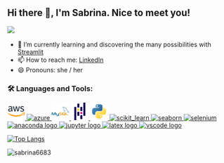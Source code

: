 <!--
**Sabrina6683/Sabrina6683** is a ✨ _special_ ✨ repository because its `README.md` (this file) appears on your GitHub profile.

Here are some ideas to get you started:

- 🔭 I’m currently working on ...
- 🌱 I’m currently learning ...
- 👯 I’m looking to collaborate on ...
- 🤔 I’m looking for help with ...
- 💬 Ask me about ...
- 📫 How to reach me: ...
- 😄 Pronouns: ...
- ⚡ Fun fact: ...
-->

## Hi there 👋, I'm Sabrina. Nice to meet you!
![](https://sava-beratung.de)


- 🌱 I’m currently learning and discovering the many possibilities with [Streamlit](https://streamlit.io/)
- 📫 How to reach me: [LinkedIn](www.linkedin.com/in/sabrinareimann )
- 😄 Pronouns: she / her
  

<h3 align="left"> 🛠️ Languages and Tools:</h3>
<p align="left"> <a href="https://aws.amazon.com" target="_blank" rel="noreferrer"> <img src="https://raw.githubusercontent.com/devicons/devicon/master/icons/amazonwebservices/amazonwebservices-original-wordmark.svg" alt="aws" width="40" height="40"/> </a> <a href="https://azure.microsoft.com/en-in/" target="_blank" rel="noreferrer"> <img src="https://www.vectorlogo.zone/logos/microsoft_azure/microsoft_azure-icon.svg" alt="azure" width="40" height="40"/> </a> <a href="https://www.mysql.com/" target="_blank" rel="noreferrer"> <img src="https://raw.githubusercontent.com/devicons/devicon/master/icons/mysql/mysql-original-wordmark.svg" alt="mysql" width="40" height="40"/> </a> <a href="https://pandas.pydata.org/" target="_blank" rel="noreferrer"> <img src="https://raw.githubusercontent.com/devicons/devicon/2ae2a900d2f041da66e950e4d48052658d850630/icons/pandas/pandas-original.svg" alt="pandas" width="40" height="40"/> </a> <a href="https://www.python.org" target="_blank" rel="noreferrer"> <img src="https://raw.githubusercontent.com/devicons/devicon/master/icons/python/python-original.svg" alt="python" width="40" height="40"/> </a> <a href="https://scikit-learn.org/" target="_blank" rel="noreferrer"> <img src="https://upload.wikimedia.org/wikipedia/commons/0/05/Scikit_learn_logo_small.svg" alt="scikit_learn" width="40" height="40"/> </a> <a href="https://seaborn.pydata.org/" target="_blank" rel="noreferrer"> <img src="https://seaborn.pydata.org/_images/logo-mark-lightbg.svg" alt="seaborn" width="40" height="40"/> </a> <a href="https://www.selenium.dev" target="_blank" rel="noreferrer"> <img src="https://raw.githubusercontent.com/detain/svg-logos/780f25886640cef088af994181646db2f6b1a3f8/svg/selenium-logo.svg" alt="selenium" width="40" height="40"/>   <img src="https://cdn.jsdelivr.net/gh/devicons/devicon/icons/anaconda/anaconda-original.svg" height="40" alt="anaconda logo"  /> <img src="https://cdn.jsdelivr.net/gh/devicons/devicon/icons/jupyter/jupyter-original.svg" height="40" alt="jupyter logo"  /> <img src="https://cdn.jsdelivr.net/gh/devicons/devicon/icons/latex/latex-original.svg" height="40" alt="latex logo"  /> 
  <img src="https://cdn.jsdelivr.net/gh/devicons/devicon/icons/vscode/vscode-original.svg" height="40" alt="vscode logo"  /> 
</a> </p>


[![Top Langs](https://github-readme-stats.vercel.app/api/top-langs/?username=Sabrina6683)](https://github.com/anuraghazra/github-readme-stats)

<p align="left"> <img src="https://komarev.com/ghpvc/?username=sabrina6683&label=Profile%20views&color=0e75b6&style=flat" alt="sabrina6683" /> </p>



